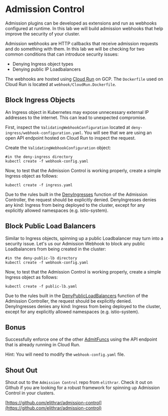 # Admission Control
Admission plugins can be developed as extensions and run as webhooks configured at runtime. In this lab we will build admission webhooks that help improve the security of your cluster. 

Admission webhooks are HTTP callbacks that receive admission requests and do something with them. In this lab we will be checking for two common conditions that can introduce security issues:

- Denying Ingress object types 
- Denying public IP Loadbalancers

The webhooks are hosted using [Cloud Run](https://cloud.google.com/run/) on GCP. The `Dockerfile` used on Cloud Run is located at `webhook/CloudRun.Dockerfile`.

## Block Ingress Objects

An Ingress object in Kubernetes may expose unnecessary external IP addresses to the internet. This can lead to unexpected compromise. 

First, inspect the `ValidatingWebhookConfiguration` located at `deny-ingress/webhook-configuration.yaml`. You will see that we are using an open API endpoint hosted on Cloud Run to inspect the request. 

Create the `ValidatingWebhookConfiguration` object:
```
#in the deny-ingress directory
kubectl create -f webhook-config.yaml
```

Now, to test that the Admission Control is working properly, create a simple Ingress object as follows:

```
kubectl create -f ingress.yaml
```

Due to the rules built in the [DenyIngresses](https://github.com/elithrar/admission-control/blob/master/admit_funcs.go#L64) function of the Admission Controller, the request should be explicitly denied. DenyIngresses denies any kind: Ingress from being deployed to the cluster, except for any explicitly allowed namespaces (e.g. istio-system).

## Block Public Load Balancers

Similar to Ingress objects, spinning up a public Loadbalancer may turn into a security issue. Let's us our Admission Webhook to block any public Loadbalancers from being created in the cluster:

```
#in the deny-public-lb directory 
kubectl create -f webhook-config.yaml
```
Now, to test that the Admission Control is working properly, create a simple Ingress object as follows:

```
kubectl create -f public-lb.yaml
```
Due to the rules built in the [DenyPublicLoadBalancers](https://github.com/elithrar/admission-control/blob/master/admit_funcs.go#L107) function of the Admission Controller, the request should be explicitly denied. DenyIngresses denies any kind: Ingress from being deployed to the cluster, except for any explicitly allowed namespaces (e.g. istio-system).

## Bonus
Successfully enforce one of the other [AdmitFuncs](https://github.com/elithrar/admission-control/blob/master/admit_funcs.go) using the API endpoint that is already running in Cloud Run.

Hint: You will need to modify the `webhook-config.yaml` file. 

## Shout Out
Shout out to the `Admission Control` repo from `elithrar`. Check it out on Github if you are looking for a robust framework for spinning up Admission Control in your clusters.

[https://github.com/elithrar/admission-control](https://github.com/elithrar/admission-control)